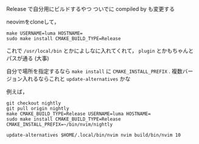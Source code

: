 Release で自分用にビルドするやつ
ついでに compiled by も変更する

neovimをcloneして，

```
make USERNAME=luma HOSTNAME=
sudo make install CMAKE_BUILD_TYPE=Release
```

これで `/usr/local/bin` とかによしなに入れてくれて， `plugin` とかもちゃんとパスが通る (大事)

自分で場所を指定するなら `make install` に `CMAKE_INSTALL_PREFIX` .
複数バージョン入れるならこれと `update-alternatives` かな

例えば，

```
git checkout nightly
git pull origin nightly
make CMAKE_BUILD_TYPE=Release USERNAME=luma HOSTNAME=
sudo make install CMAKE_BUILD_TYPE=Release CMAKE_INSTALL_PREFIX=~/bin/nvim/nightly

update-alternatives $HOME/.local/bin/nvim nvim build/bin/nvim 10
```


